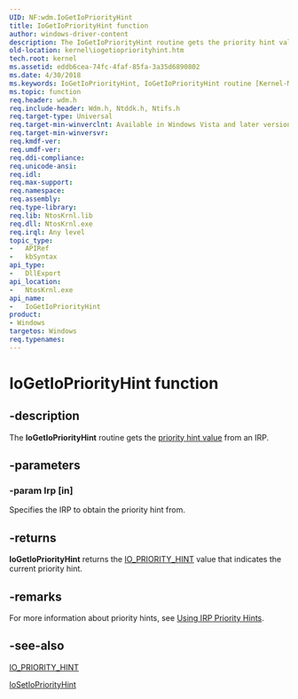 ```yaml
---
UID: NF:wdm.IoGetIoPriorityHint
title: IoGetIoPriorityHint function
author: windows-driver-content
description: The IoGetIoPriorityHint routine gets the priority hint value from an IRP.
old-location: kernel\iogetiopriorityhint.htm
tech.root: kernel
ms.assetid: eddb6cea-74fc-4faf-85fa-3a35d6890802
ms.date: 4/30/2018
ms.keywords: IoGetIoPriorityHint, IoGetIoPriorityHint routine [Kernel-Mode Driver Architecture], k104_7d622ea7-68a8-4029-96d4-5c40d4f348de.xml, kernel.iogetiopriorityhint, wdm/IoGetIoPriorityHint
ms.topic: function
req.header: wdm.h
req.include-header: Wdm.h, Ntddk.h, Ntifs.h
req.target-type: Universal
req.target-min-winverclnt: Available in Windows Vista and later versions of Windows.
req.target-min-winversvr: 
req.kmdf-ver: 
req.umdf-ver: 
req.ddi-compliance: 
req.unicode-ansi: 
req.idl: 
req.max-support: 
req.namespace: 
req.assembly: 
req.type-library: 
req.lib: NtosKrnl.lib
req.dll: NtosKrnl.exe
req.irql: Any level
topic_type:
-	APIRef
-	kbSyntax
api_type:
-	DllExport
api_location:
-	NtosKrnl.exe
api_name:
-	IoGetIoPriorityHint
product:
- Windows
targetos: Windows
req.typenames: 
---
```


# IoGetIoPriorityHint function


## -description


The <b>IoGetIoPriorityHint</b> routine gets the <a href="https://msdn.microsoft.com/c34afff2-32f2-451b-ab16-ff048d5c3204">priority hint value</a> from an IRP.


## -parameters




### -param Irp [in]

Specifies the IRP to obtain the priority hint from.


## -returns



<b>IoGetIoPriorityHint</b> returns the <a href="https://msdn.microsoft.com/library/windows/hardware/ff550594">IO_PRIORITY_HINT</a> value that indicates the current priority hint.




## -remarks



For more information about priority hints, see <a href="https://msdn.microsoft.com/library/windows/hardware/ff565403">Using IRP Priority Hints</a>.




## -see-also




<a href="https://msdn.microsoft.com/library/windows/hardware/ff550594">IO_PRIORITY_HINT</a>



<a href="https://msdn.microsoft.com/library/windows/hardware/ff549710">IoSetIoPriorityHint</a>
 

 

